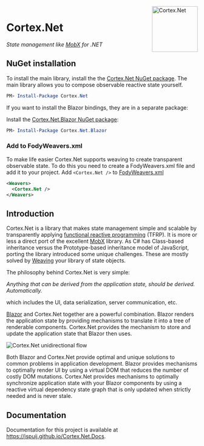 <img src="https://jspuij.github.io/Cortex.Net.Docs/logo.svg" alt="Cortex.Net" height=120 align="right">

# Cortex.Net

_State management like [MobX](https://mobx.js.org/README.html) for .NET_

## NuGet installation

To install the main library, install the the [Cortex.Net NuGet package](https://nuget.org/packages/Cortex.Net/). The main library allows you to compose observable reactive state yourself.

```powershell
PM> Install-Package Cortex.Net
```
If you want to install the Blazor bindings, they are in a separate package:

Install the [Cortex.Net.Blazor NuGet package](https://nuget.org/packages/Cortex.Net.Blazor/):

```powershell
PM> Install-Package Cortex.Net.Blazor
```

### Add to FodyWeavers.xml

To make life easier Cortex.Net supports weaving to create transparent observable state. To do this you need to create a FodyWeavers.xml file and add it to your project.
Add `<Cortex.Net />` to [FodyWeavers.xml](https://github.com/Fody/Home/blob/master/pages/usage.md#add-fodyweaversxml)

```xml
<Weavers>
  <Cortex.Net />
</Weavers>
```

## Introduction

Cortex.Net is a library that makes state management simple and scalable by transparently applying [functional reactive programming](https://en.wikipedia.org/wiki/Functional_reactive_programming) (TFRP). It is more or less a direct port of the excellent [MobX](https://mobx.js.org/README.html) library. As C# has Class-based inheritance versus the Prototype-based inheritance model of JavaScript, porting the library introduced some unique challenges. These are mostly solved by [Weaving](https://github.com/Fody/Fody) your library of state objects.

The philosophy behind Cortex.Net is very simple:

_Anything that can be derived from the application state, should be derived. Automatically._

which includes the UI, data serialization, server communication, etc.

[Blazor](https://dotnet.microsoft.com/apps/aspnet/web-apps/blazor) and Cortex.Net together are a powerful combination. Blazor renders the application state by providing mechanisms to translate it into a tree of renderable components. Cortex.Net provides the mechanism to store and update the application state that Blazor then uses.

<img alt="Cortex.Net unidirectional flow" src="https://github.com/mobxjs/mobx/raw/master/docs/assets/flow.png" align="center" />

Both Blazor and Cortex.Net provide optimal and unique solutions to common problems in application development. Blazor provides mechanisms to optimally render UI by using a virtual DOM that reduces the number of costly DOM mutations. Cortex.Net provides mechanisms to optimally synchronize application state with your Blazor components by using a reactive virtual dependency state graph that is only updated when strictly needed and is never stale.

## Documentation

Documentation for this project is available at https://jspuij.github.io/Cortex.Net.Docs.